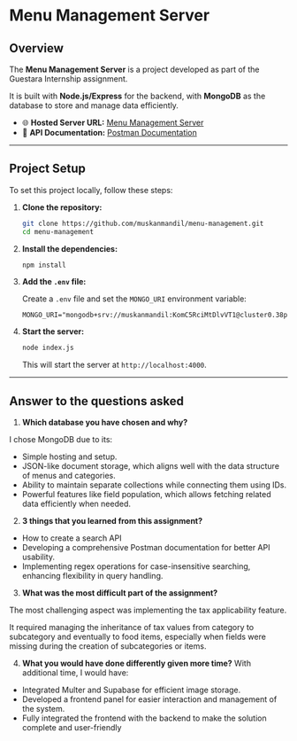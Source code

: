 
# **Menu Management Server**

## **Overview**

The **Menu Management Server** is a project developed as part of the Guestara Internship assignment.

It is built with  **Node.js/Express** for the backend, with  **MongoDB** as the database to store and manage data efficiently. 

- 🌐 **Hosted Server URL:** [Menu Management Server](https://menu-management-rouge.vercel.app/)  
- 📄 **API Documentation:** [Postman Documentation](https://documenter.getpostman.com/view/36686366/2sAYQgh8Ng)  

---

## **Project Setup**

To set this project locally, follow these steps:

1. **Clone the repository:**

   ```bash
   git clone https://github.com/muskanmandil/menu-management.git
   cd menu-management
   ```

2. **Install the dependencies:**

   ```bash
   npm install
   ```

3. **Add the `.env` file:**

   Create a `.env` file and set the `MONGO_URI` environment variable:

   ```env
   MONGO_URI="mongodb+srv://muskanmandil:KomC5RciMtDlvVT1@cluster0.38pt8.mongodb.net/main"
   ```

4. **Start the server:**

   ```bash
   node index.js
   ```

   This will start the server at `http://localhost:4000`.

---

## **Answer to the questions asked**

1. **Which database you have chosen and why?**

I chose MongoDB due to its:

- Simple hosting and setup.
- JSON-like document storage, which aligns well with the data structure of menus and categories.
- Ability to maintain separate collections while connecting them using IDs.
- Powerful features like field population, which allows fetching related data efficiently when needed.

2. **3 things that you learned from this assignment?**

- How to create a search API 
- Developing a comprehensive Postman documentation for better API usability.
- Implementing regex operations for case-insensitive searching, enhancing flexibility in query handling.

3. **What was the most difficult part of the assignment?**

The most challenging aspect was implementing the tax applicability feature.

It required managing the inheritance of tax values from category to subcategory and eventually to food items, especially when fields were missing during the creation of subcategories or items.

4. **What you would have done differently given more time?**
With additional time, I would have:

- Integrated Multer and Supabase for efficient image storage.
- Developed a frontend panel for easier interaction and management of the system.
- Fully integrated the frontend with the backend to make the solution complete and user-friendly